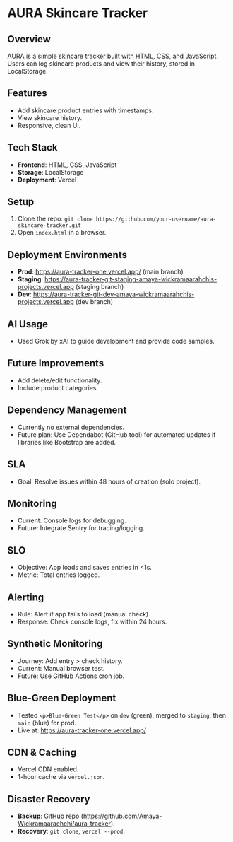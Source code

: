 # AURA Skincare Tracker

## Overview
AURA is a simple skincare tracker built with HTML, CSS, and JavaScript. Users can log skincare products and view their history, stored in LocalStorage.

## Features
- Add skincare product entries with timestamps.
- View skincare history.
- Responsive, clean UI.

## Tech Stack
- **Frontend**: HTML, CSS, JavaScript
- **Storage**: LocalStorage
- **Deployment**: Vercel

## Setup
1. Clone the repo: `git clone https://github.com/your-username/aura-skincare-tracker.git`
2. Open `index.html` in a browser.

## Deployment Environments
- **Prod**: https://aura-tracker-one.vercel.app/ (main branch)
- **Staging**: https://aura-tracker-git-staging-amaya-wickramaarahchis-projects.vercel.app (staging branch)
- **Dev**: https://aura-tracker-git-dev-amaya-wickramaarahchis-projects.vercel.app (dev branch)

## AI Usage
- Used Grok by xAI to guide development and provide code samples.

## Future Improvements
- Add delete/edit functionality.
- Include product categories.

## Dependency Management
- Currently no external dependencies.
- Future plan: Use Dependabot (GitHub tool) for automated updates if libraries like Bootstrap are added.

## SLA
- Goal: Resolve issues within 48 hours of creation (solo project).

## Monitoring
- Current: Console logs for debugging.
- Future: Integrate Sentry for tracing/logging.

## SLO
- Objective: App loads and saves entries in <1s.
- Metric: Total entries logged.

## Alerting
- Rule: Alert if app fails to load (manual check).
- Response: Check console logs, fix within 24 hours.

## Synthetic Monitoring
- Journey: Add entry > check history.
- Current: Manual browser test.
- Future: Use GitHub Actions cron job.

## Blue-Green Deployment
- Tested `<p>Blue-Green Test</p>` on `dev` (green), merged to `staging`, then `main` (blue) for prod.
- Live at: https://aura-tracker-one.vercel.app/

## CDN & Caching
- Vercel CDN enabled.
- 1-hour cache via `vercel.json`.

## Disaster Recovery
- **Backup**: GitHub repo (https://github.com/Amaya-Wickramaarachchi/aura-tracker).
- **Recovery**: `git clone`, `vercel --prod`.

